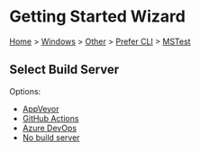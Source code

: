 <!--
GENERATED FILE - DO NOT EDIT
This file was generated by [MarkdownSnippets](https://github.com/SimonCropp/MarkdownSnippets).
Source File: /docs/mdsource/wiz/Windows_Other_Cli_MSTest.source.md
To change this file edit the source file and then run MarkdownSnippets.
-->

# Getting Started Wizard

[Home](/docs/wiz/readme.md) > [Windows](Windows.md) > [Other](Windows_Other.md) > [Prefer CLI](Windows_Other_Cli.md) > [MSTest](Windows_Other_Cli_MSTest.md)

## Select Build Server

Options:
 * [AppVeyor](Windows_Other_Cli_MSTest_AppVeyor.md)
 * [GitHub Actions](Windows_Other_Cli_MSTest_GitHubActions.md)
 * [Azure DevOps](Windows_Other_Cli_MSTest_AzureDevOps.md)
 * [No build server](Windows_Other_Cli_MSTest_None.md)

